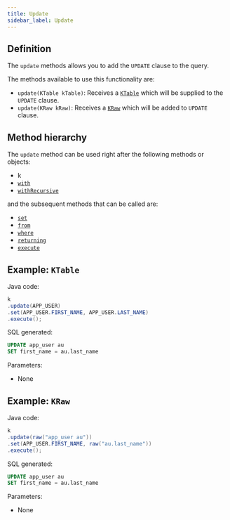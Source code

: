 ```yaml
---
title: Update
sidebar_label: Update
---
```


## Definition

The `update` methods allows you to add the `UPDATE` clause to the query.

The methods available to use this functionality are:

- `update(KTable kTable)`: Receives a [`KTable`](/docs/delete-statement/delete-from/introduction#ktable-types) which will be supplied to the `UPDATE` clause.
- `update(KRaw kRaw)`: Receives a [`KRaw`](/docs/select-statement/select/introduction#7-kraw) which will be added to `UPDATE` clause.

## Method hierarchy

The `update` method can be used right after the following methods or objects:

- k
- [`with`](/docs/update-statement/with)
- [`withRecursive`](/docs/update-statement/with)

and the subsequent methods that can be called are:

- [`set`](/docs/update-statement/set/)
- [`from`](/docs/update-statement/from/)
- [`where`](/docs/update-statement/where/)
- [`returning`](/docs/update-statement/returning)
- [`execute`](/docs/select-statement/select/)

## Example: `KTable`

Java code:

```java
k
.update(APP_USER)
.set(APP_USER.FIRST_NAME, APP_USER.LAST_NAME)
.execute();
```

SQL generated:

```sql
UPDATE app_user au
SET first_name = au.last_name
```

Parameters:

- None

## Example: `KRaw`

Java code:

```java
k
.update(raw("app_user au"))
.set(APP_USER.FIRST_NAME, raw("au.last_name"))
.execute();
```

SQL generated:

```sql
UPDATE app_user au
SET first_name = au.last_name
```

Parameters:

- None
